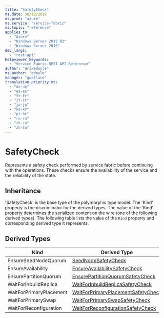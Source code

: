 ```yaml
---
title: "SafetyCheck"
ms.date: 06/12/2019
ms.prod: "azure"
ms.service: "service-fabric"
ms.topic: "reference"
applies_to: 
  - "Azure"
  - "Windows Server 2012 R2"
  - "Windows Server 2016"
dev_langs: 
  - "rest-api"
helpviewer_keywords: 
  - "Service Fabric REST API Reference"
author: "erikadoyle"
ms.author: "edoyle"
manager: "gwallace"
translation.priority.mt: 
  - "de-de"
  - "es-es"
  - "fr-fr"
  - "it-it"
  - "ja-jp"
  - "ko-kr"
  - "pt-br"
  - "ru-ru"
  - "zh-cn"
  - "zh-tw"
---
```

# SafetyCheck

Represents a safety check performed by service fabric before continuing with the operations. These checks ensure the availability of the service and the reliability of the state.
## Inheritance

'SafetyCheck' is the base type of the polymorphic type model. The 'Kind' property is the discriminator for the derived types. 
The value of the 'Kind' property determines the serialized content on the wire (one of the following derived types). 
The following table lists the value of the `Kind` property and corresponding derived type it represents.
## Derived Types

| Kind | Derived Type |
| --- | --- | 
| EnsureSeedNodeQuorum | [SeedNodeSafetyCheck](sfclient-v65-model-seednodesafetycheck.md) |
| EnsureAvailability | [EnsureAvailabilitySafetyCheck](sfclient-v65-model-ensureavailabilitysafetycheck.md) |
| EnsurePartitionQuorum | [EnsurePartitionQuorumSafetyCheck](sfclient-v65-model-ensurepartitionquorumsafetycheck.md) |
| WaitForInbuildReplica | [WaitForInbuildReplicaSafetyCheck](sfclient-v65-model-waitforinbuildreplicasafetycheck.md) |
| WaitForPrimaryPlacement | [WaitForPrimaryPlacementSafetyCheck](sfclient-v65-model-waitforprimaryplacementsafetycheck.md) |
| WaitForPrimarySwap | [WaitForPrimarySwapSafetyCheck](sfclient-v65-model-waitforprimaryswapsafetycheck.md) |
| WaitForReconfiguration | [WaitForReconfigurationSafetyCheck](sfclient-v65-model-waitforreconfigurationsafetycheck.md) |

